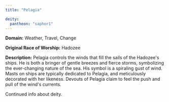 ```yaml
---
title: "Pelagia"

deity: 
  pantheon: "saphor1"
---
```


**Domain:** Weather, Travel, Change

**Original Race of Worship:** Hadozee

**Description:** Pelagia controls the winds that fill the sails of the Hadozee's ships. He is both a bringer of gentle breezes and fierce storms, symbolizing the ever-changing nature of the sea. His symbol is a spiraling gust of wind. Masts on ships are typically dedicated to Pelagia, and meticulously decorated with her likeness. Devouts of Pelagia claim to feel the push and pull of the wind's currents.

<!--more-->

<div class="todo">Continued info about deity.</div>